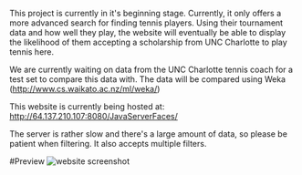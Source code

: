 This project is currently in it's beginning stage. Currently, it only offers a more advanced search for finding tennis players.
Using their tournament data and how well they play, the website will eventually be able to display the likelihood of them accepting a scholarship from UNC Charlotte to play tennis here. 

We are currently waiting on data from the UNC Charlotte tennis coach for a test set to compare this data with.
The data will be compared using Weka (http://www.cs.waikato.ac.nz/ml/weka/) 

This website is currently being hosted at: http://64.137.210.107:8080/JavaServerFaces/

The server is rather slow and there's a large amount of data, so please be patient when filtering. It also accepts multiple filters.

#Preview
![website screenshot](http://i.imgur.com/VV9xMH6.png)

